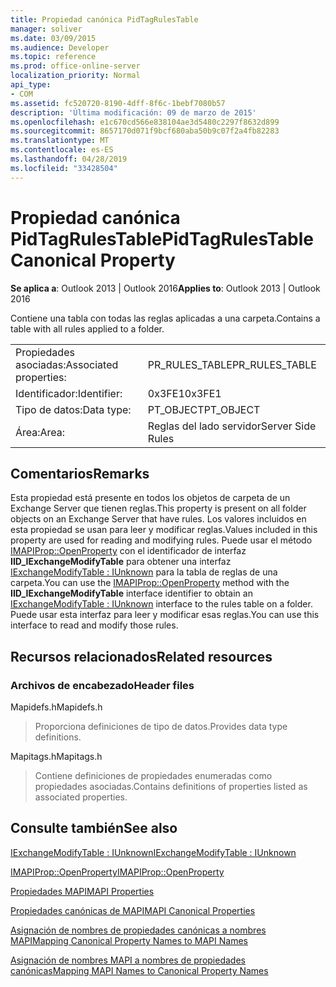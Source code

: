 ```yaml
---
title: Propiedad canónica PidTagRulesTable
manager: soliver
ms.date: 03/09/2015
ms.audience: Developer
ms.topic: reference
ms.prod: office-online-server
localization_priority: Normal
api_type:
- COM
ms.assetid: fc520720-8190-4dff-8f6c-1bebf7080b57
description: 'Última modificación: 09 de marzo de 2015'
ms.openlocfilehash: e1c670cd566e838104ae3d5480c2297f8632d899
ms.sourcegitcommit: 8657170d071f9bcf680aba50b9c07f2a4fb82283
ms.translationtype: MT
ms.contentlocale: es-ES
ms.lasthandoff: 04/28/2019
ms.locfileid: "33428504"
---
```

# <a name="pidtagrulestable-canonical-property"></a><span data-ttu-id="a85e9-103">Propiedad canónica PidTagRulesTable</span><span class="sxs-lookup"><span data-stu-id="a85e9-103">PidTagRulesTable Canonical Property</span></span>

  
  
<span data-ttu-id="a85e9-104">**Se aplica a**: Outlook 2013 | Outlook 2016</span><span class="sxs-lookup"><span data-stu-id="a85e9-104">**Applies to**: Outlook 2013 | Outlook 2016</span></span> 
  
<span data-ttu-id="a85e9-105">Contiene una tabla con todas las reglas aplicadas a una carpeta.</span><span class="sxs-lookup"><span data-stu-id="a85e9-105">Contains a table with all rules applied to a folder.</span></span>
  
|||
|:-----|:-----|
|<span data-ttu-id="a85e9-106">Propiedades asociadas:</span><span class="sxs-lookup"><span data-stu-id="a85e9-106">Associated properties:</span></span>  <br/> |<span data-ttu-id="a85e9-107">PR_RULES_TABLE</span><span class="sxs-lookup"><span data-stu-id="a85e9-107">PR_RULES_TABLE</span></span>  <br/> |
|<span data-ttu-id="a85e9-108">Identificador:</span><span class="sxs-lookup"><span data-stu-id="a85e9-108">Identifier:</span></span>  <br/> |<span data-ttu-id="a85e9-109">0x3FE1</span><span class="sxs-lookup"><span data-stu-id="a85e9-109">0x3FE1</span></span>  <br/> |
|<span data-ttu-id="a85e9-110">Tipo de datos:</span><span class="sxs-lookup"><span data-stu-id="a85e9-110">Data type:</span></span>  <br/> |<span data-ttu-id="a85e9-111">PT_OBJECT</span><span class="sxs-lookup"><span data-stu-id="a85e9-111">PT_OBJECT</span></span>  <br/> |
|<span data-ttu-id="a85e9-112">Área:</span><span class="sxs-lookup"><span data-stu-id="a85e9-112">Area:</span></span>  <br/> |<span data-ttu-id="a85e9-113">Reglas del lado servidor</span><span class="sxs-lookup"><span data-stu-id="a85e9-113">Server Side Rules</span></span>  <br/> |
   
## <a name="remarks"></a><span data-ttu-id="a85e9-114">Comentarios</span><span class="sxs-lookup"><span data-stu-id="a85e9-114">Remarks</span></span>

<span data-ttu-id="a85e9-115">Esta propiedad está presente en todos los objetos de carpeta de un Exchange Server que tienen reglas.</span><span class="sxs-lookup"><span data-stu-id="a85e9-115">This property is present on all folder objects on an Exchange Server that have rules.</span></span> <span data-ttu-id="a85e9-116">Los valores incluidos en esta propiedad se usan para leer y modificar reglas.</span><span class="sxs-lookup"><span data-stu-id="a85e9-116">Values included in this property are used for reading and modifying rules.</span></span> <span data-ttu-id="a85e9-117">Puede usar el método [IMAPIProp::OpenProperty](imapiprop-openproperty.md) con el identificador de interfaz **IID_IExchangeModifyTable** para obtener una interfaz [IExchangeModifyTable : IUnknown](iexchangemodifytableiunknown.md) para la tabla de reglas de una carpeta.</span><span class="sxs-lookup"><span data-stu-id="a85e9-117">You can use the [IMAPIProp::OpenProperty](imapiprop-openproperty.md) method with the **IID_IExchangeModifyTable** interface identifier to obtain an [IExchangeModifyTable : IUnknown](iexchangemodifytableiunknown.md) interface to the rules table on a folder.</span></span> <span data-ttu-id="a85e9-118">Puede usar esta interfaz para leer y modificar esas reglas.</span><span class="sxs-lookup"><span data-stu-id="a85e9-118">You can use this interface to read and modify those rules.</span></span> 
  
## <a name="related-resources"></a><span data-ttu-id="a85e9-119">Recursos relacionados</span><span class="sxs-lookup"><span data-stu-id="a85e9-119">Related resources</span></span>

### <a name="header-files"></a><span data-ttu-id="a85e9-120">Archivos de encabezado</span><span class="sxs-lookup"><span data-stu-id="a85e9-120">Header files</span></span>

<span data-ttu-id="a85e9-121">Mapidefs.h</span><span class="sxs-lookup"><span data-stu-id="a85e9-121">Mapidefs.h</span></span>
  
> <span data-ttu-id="a85e9-122">Proporciona definiciones de tipo de datos.</span><span class="sxs-lookup"><span data-stu-id="a85e9-122">Provides data type definitions.</span></span>
    
<span data-ttu-id="a85e9-123">Mapitags.h</span><span class="sxs-lookup"><span data-stu-id="a85e9-123">Mapitags.h</span></span>
  
> <span data-ttu-id="a85e9-124">Contiene definiciones de propiedades enumeradas como propiedades asociadas.</span><span class="sxs-lookup"><span data-stu-id="a85e9-124">Contains definitions of properties listed as associated properties.</span></span> 
    
## <a name="see-also"></a><span data-ttu-id="a85e9-125">Consulte también</span><span class="sxs-lookup"><span data-stu-id="a85e9-125">See also</span></span>



[<span data-ttu-id="a85e9-126">IExchangeModifyTable : IUnknown</span><span class="sxs-lookup"><span data-stu-id="a85e9-126">IExchangeModifyTable : IUnknown</span></span>](iexchangemodifytableiunknown.md)
  
[<span data-ttu-id="a85e9-127">IMAPIProp::OpenProperty</span><span class="sxs-lookup"><span data-stu-id="a85e9-127">IMAPIProp::OpenProperty</span></span>](imapiprop-openproperty.md)


[<span data-ttu-id="a85e9-128">Propiedades MAPI</span><span class="sxs-lookup"><span data-stu-id="a85e9-128">MAPI Properties</span></span>](mapi-properties.md)
  
[<span data-ttu-id="a85e9-129">Propiedades canónicas de MAPI</span><span class="sxs-lookup"><span data-stu-id="a85e9-129">MAPI Canonical Properties</span></span>](mapi-canonical-properties.md)
  
[<span data-ttu-id="a85e9-130">Asignación de nombres de propiedades canónicas a nombres MAPI</span><span class="sxs-lookup"><span data-stu-id="a85e9-130">Mapping Canonical Property Names to MAPI Names</span></span>](mapping-canonical-property-names-to-mapi-names.md)
  
[<span data-ttu-id="a85e9-131">Asignación de nombres MAPI a nombres de propiedades canónicas</span><span class="sxs-lookup"><span data-stu-id="a85e9-131">Mapping MAPI Names to Canonical Property Names</span></span>](mapping-mapi-names-to-canonical-property-names.md)


